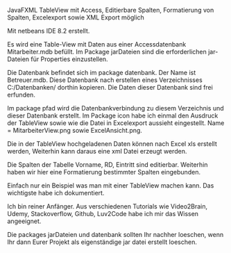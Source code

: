 JavaFXML TableView mit Access, Editierbare Spalten, Formatierung von Spalten, Excelexport sowie XML Export möglich

Mit netbeans IDE 8.2 erstellt.

Es wird eine Table-View mit Daten aus einer Accessdatenbank Mitarbeiter.mdb befüllt.
Im Package jarDateien sind die erforderlichen jar-Dateien für Properties einzustellen.

Die Datenbank befindet sich im package datenbank. Der Name ist Betreuer.mdb.
Diese Datenbank nach erstellen eines Verzeichnisses C:/Datenbanken/ 
dorthin kopieren. Die Daten dieser Datenbank sind frei erfunden. 

Im package pfad wird die Datenbankverbindung zu diesem Verzeichnis und dieser Datenbank erstellt.
Im Package icon habe ich einmal den Ausdruck der TableView sowie wie die Datei in Excelexport aussieht eingestellt.
Name = MitarbeiterView.png sowie ExcelAnsicht.png.

Die in der TableView hochgeladenen Daten können nach Excel xls erstellt werden,
Weiterhin kann daraus eine xml Datei erzeugt werden.

Die Spalten der Tabelle Vorname, RD, Eintritt sind editierbar.
Weiterhin haben wir hier eine Formatierung bestimmter Spalten eingebunden.

Einfach nur ein Beispiel was man mit einer TableView machen kann.
Das wichtigste habe ich dokumentiert.

Ich bin reiner Anfänger. Aus verschiedenen Tutorials wie Video2Brain, Udemy, Stackoverflow, Github, Luv2Code habe
ich mir das Wissen angeeignet.

Die packages jarDateien und datenbank sollten Ihr nachher loeschen, wenn Ihr dann Eurer Projekt als eigenständige jar
datei erstellt loeschen.




